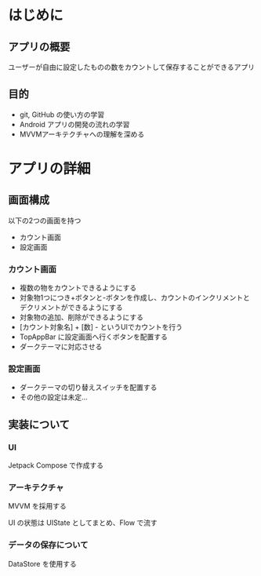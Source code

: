 # はじめに
## アプリの概要
ユーザーが自由に設定したものの数をカウントして保存することができるアプリ

## 目的
- git, GitHub の使い方の学習
- Android アプリの開発の流れの学習
- MVVMアーキテクチャへの理解を深める

# アプリの詳細
## 画面構成
以下の2つの画面を持つ
- カウント画面
- 設定画面

### カウント画面
- 複数の物をカウントできるようにする
- 対象物1つにつき+ボタンと-ボタンを作成し、カウントのインクリメントとデクリメントができるようにする
- 対象物の追加、削除ができるようにする
- [カウント対象名] + [数] - というUIでカウントを行う
- TopAppBar に設定画面へ行くボタンを配置する
- ダークテーマに対応させる

### 設定画面
- ダークテーマの切り替えスイッチを配置する
- その他の設定は未定...

## 実装について
### UI
Jetpack Compose で作成する

### アーキテクチャ
MVVM を採用する

UI の状態は UIState としてまとめ、Flow で流す

### データの保存について
DataStore を使用する
